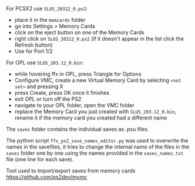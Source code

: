 For PCSX2 use `SLUS_20312_0.ps2`:
-   place it in the `memcards` folder
-   go into Settings > Memory Cards
-   click on the eject button on one of the Memory Cards
-   right click on `SLUS_20312_0.ps2` (if it doesn't appear in the list click the Refresh button)
-   Use for Port 1/2

For OPL use `SLUS_203.12_0.bin`:
-   while hovering ffx in OPL, press Triangle for Options
-   Configure VMC, create a new Virtual Memory Card by selecting `<not set>` and pressing X
-   press Create, press OK once it finishes
-   exit OPL or turn off the PS2
-   navigate to your OPL folder, open the VMC folder
-   replace the Memory Card you just created with `SLUS_203.12_0.bin`, rename it if the memory card you created had a different name

The `saves` folder contains the individual saves as .psu files.

The python script `ffx_ps2_save_names_editor.py` was used to overwrite the names in the savefiles, it tries to change the internal name of the files in the `saves` folder one by one using the names provided in the `saves_names.txt` file (one line for each save).

Tool used to import/export saves from memory cards https://github.com/ps2dev/mymc
